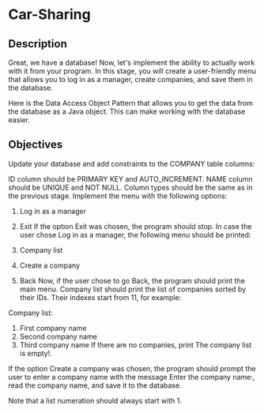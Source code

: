 # Car-Sharing
## Description
Great, we have a database! Now, let's implement the ability to actually work with it from your program. In this stage, you will create a user-friendly menu that allows you to log in as a manager, create companies, and save them in the database.

Here is the Data Access Object Pattern that allows you to get the data from the database as a Java object. This can make working with the database easier.
## Objectives
Update your database and add constraints to the COMPANY table columns:

ID column should be PRIMARY KEY and AUTO_INCREMENT.
NAME column should be UNIQUE and NOT NULL.
Column types should be the same as in the previous stage.
Implement the menu with the following options:

1. Log in as a manager
0. Exit
If the option Exit was chosen, the program should stop. In case the user chose Log in as a manager, the following menu should be printed:

1. Company list
2. Create a company
0. Back
Now, if the user chose to go Back, the program should print the main menu. Company list should print the list of companies sorted by their IDs. Their indexes start from 11, for example:

Company list:
1. First company name
2. Second company name
3. Third company name
If there are no companies, print The company list is empty!.

If the option Create a company was chosen, the program should prompt the user to enter a company name with the message Enter the company name:, read the company name, and save it to the database.

Note that a list numeration should always start with 1.
